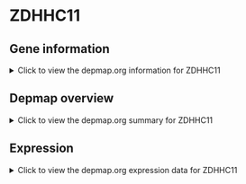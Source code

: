<h1>ZDHHC11</h1>

<h2>Gene information</h2>
<details>
  <summary>Click to view the depmap.org information for ZDHHC11</summary>
  <p><a href="https://depmap.org/portal/gene/ZDHHC11?tab=about" target="_BLANK">Open page in a new tab...</a></p>
  <iframe src="https://depmap.org/portal/gene/ZDHHC11?tab=about" style="border:none;width:100%;height:800px"></iframe>
</details>

<h2>Depmap overview</h2>
<details>
  <summary>Click to view the depmap.org summary for ZDHHC11</summary>
  <p><a href="https://depmap.org/portal/gene/ZDHHC11?tab=overview" target="_BLANK">Open page in a new tab...</a></p>
  <iframe src="https://depmap.org/portal/gene/ZDHHC11?tab=overview" style="border:none;width:100%;height:800px"></iframe>
</details>

<h2>Expression</h2>
<details>
  <summary>Click to view the depmap.org expression data for ZDHHC11</summary>
  <p><a href="https://depmap.org/portal/gene/ZDHHC11?tab=characterization" target="_BLANK">Open page in a new tab...</a></p>
  <iframe src="https://depmap.org/portal/gene/ZDHHC11?tab=characterization" style="border:none;width:100%;height:800px"></iframe>
</details>


<!--
<h2>Reactome Pathway diagram</h2>
<details>
  <summary>Click to view the Reactome pathway for ZDHHC11</summary>
  <p><a href="PURL" target="_BLANK">Open page in a new tab...</a></p>
  PNAME
</details>
-->


